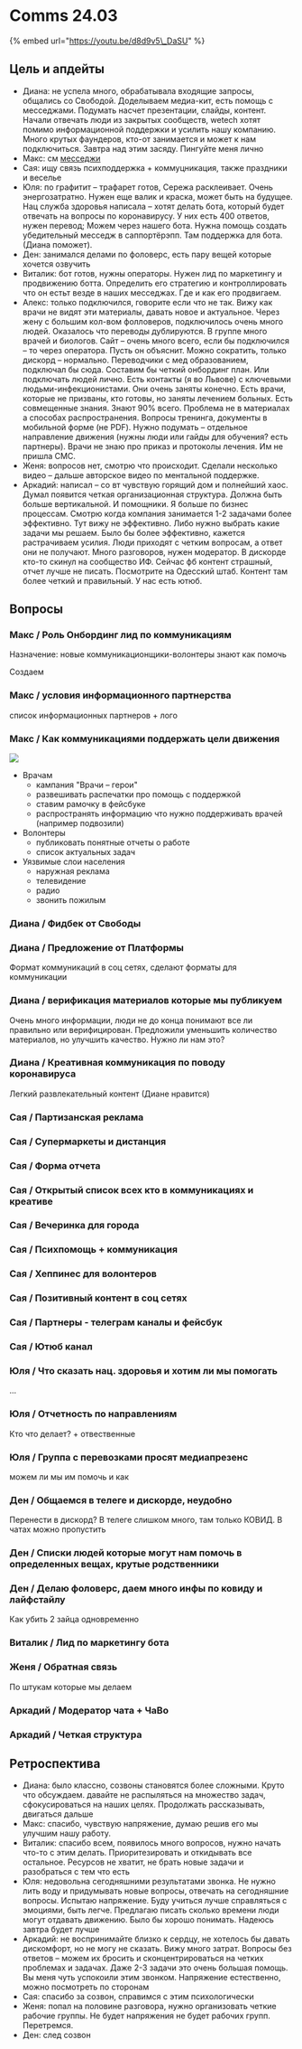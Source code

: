 # Comms 24.03

{% embed url="https://youtu.be/d8d9v5\_DaSU" %}

## Цель и апдейты

* Диана: не успела много, обрабатывала входящие запросы, общались со Свободой. Доделываем медиа-кит, есть помощь с месседжами. Подумать насчет презентации, слайды, контент. Начали отвечать люди из закрытых сообществ, wetech хотят помимо информационной поддержки и усилить нашу компанию. Много крутых фаундеров, кто-от занимается и может к нам подключиться. Завтра над этим засяду. Пингуйте меня лично
* Макс: см [месседжи](./)
* Сая: ищу связь психподдержка + коммуцникация, также праздники и веселье 
* Юля: по графитит – трафарет готов, Сережа расклеивает. Очень энергозатратно. Нужен еще валик и краска, может быть на будущее. Нац служба здоровья написала – хотят делать бота, который будет отвечать на вопросы по коронавирусу. У них есть 400 ответов, нужен перевод; Можем через нашего бота. Нужна помощь создать убедительный месседж в саппортёрэпп. Там поддержка для бота. \(Диана поможет\). 
* Ден: занимался делами по фоловерс, есть пару вещей которые хочется озвучить
* Виталик: бот готов, нужны операторы. Нужен лид по маркетингу и продвижению ботта. Определить его стратегию и контроллировать что он естьт везде в наших месседжах. Где и как его продвигаем.
* Алекс: только подключился, говорите если что не так. Вижу как врачи не видят эти материалы, давать новое и актуальное. Через жену с большим кол-вом фолловеров, подключилось очень много людей. Оказалось что переводы дублируются. В группе много врачей и биологов. Сайт – очень много всего, если бы подключился – то через оператора. Пусть он объяснит. Можно сократить, только дискорд – нормально. Переводчики с мед образованием, подключал бы сюда. Составим бы четкий онбординг план. Или подключать людей лично. Есть контакты \(я во Львове\) с ключевыми людьми-инфекционистами. Они очень заняты конечно. Есть врачи, которые не призваны, кто готовы, но заняты лечением больных. Есть совмещенные знания. Знают 90% всего. Проблема не в материалах а способах распространения. Вопросы тренинга, документы в мобильной форме \(не PDF\). Нужно подумать – отдельное направление движения \(нужны люди или гайды для обучения? есть партнеры\). Врачи не знаю про приказ и протоколы лечения. Им не пришла СМС. 
* Женя: вопросов нет, смотрю что происходит. Сделали несколько видео – дальше авторское видео по ментальной поддержке. 
* Аркадий: написал – со вт чувствую горящий дом и полнейший хаос. Думал появится четкая организационная структура. Должна быть больше вертикальной. И помощники. Я больше по бизнес процессам. Смотрю когда компания занимается 1-2 задачами более эффективно. Тут вижу не эффективно.  Либо нужно выбрать какие задачи мы решаем. Было бы более эффективно, кажется растрачиваем усилия. Люди приходят с четким вопросам, а ответ они не получают. Много разговоров, нужен модератор. В дискорде кто-то скинул на сообщество ИФ. Сейчас фб контент страшный, отчет лучше не писать. Посмотрите на Одесский штаб. Контент там более четкий и правильный. У нас есть ютюб.

## Вопросы

### Макс / Роль Онбординг лид по коммуникациям

Назначение: новые коммуникационщики-волонтеры знают как помочь

Создаем

### Макс / условия информационного партнерства

список информационных партнеров + лого

### Макс / Как коммуникациями поддержать цели движения

![](../../.gitbook/assets/image%20%2815%29.png)

* Врачам
  * кампания "Врачи – герои"
  * развешивать распечатки про помощь с поддержкой
  * ставим рамочку в фейсбуке
  * распространять информацию что нужно поддерживать врачей \(например подвозили\)
* Волонтеры
  * публиковать понятные отчеты о работе
  * список актуальных задач
* Уязвимые слои населения
  * наружная реклама
  * телевидение
  * радио
  * звонить пожилым

### Диана / Фидбек от Свободы



### Диана / Предложение от Платформы

Формат коммуникаций в соц сетях, сделают форматы для коммуникации

### Диана / верификация материалов которые мы публикуем

Очень много информации, люди не до конца понимают все ли правильно или верифицирован. Предложили уменьшить количество материалов, но улучшить качество. Нужно ли нам это?

### Диана / Креативная коммуникация по поводу коронавируса

Легкий развлекательный контент \(Диане нравится\)

### Сая / Партизанская реклама 

### Сая / Супермаркеты и дистанция

### Сая / Форма отчета

### Сая / Открытый список всех кто в коммуникациях и креативе

### Сая / Вечеринка для города

### Сая / Психпомощь + коммуникация

### Сая / Хеппинес для волонтеров

### Сая / Позитивный контент в соц сетях

### Сая / Партнеры - телеграм каналы и фейсбук

### Сая / Ютюб канал

### Юля / Что сказать нац. здоровья и хотим ли мы помогать

...

### Юля / Отчетность по направлениям

Кто что делает? + отвественные

### Юля / Группа с перевозками просят медиапрезенс

можем ли мы им помочь и как

### Ден / Общаемся в телеге и дискорде, неудобно

Перенести в дискорд? В телеге слишком много, там только КОВИД. В чатах можно пропустить

### Ден / Списки людей которые могут нам помочь в определенных вещах, крутые родственники

### Ден / Делаю фоловерс, даем много инфы по ковиду и лайфстайлу

Как убить 2 зайца одновременно

### Виталик / Лид по маркетингу бота

### Женя / Обратная связь

По штукам которые мы делаем

### Аркадий / Модератор чата + ЧаВо

### Аркадий / Четкая структура

## Ретроспектива

* Диана: было классно, созвоны становятся более сложными. Круто что обсуждаем. давайте не распыляться на множество задач, сфокусироваться на наших целях. Продолжать рассказывать, двигаться дальше
* Макс: спасибо, чувствую напряжение, думаю решив его мы улучшим нашу работу. 
* Виталик: спасибо всем, появилось много вопросов, нужно начать что-то с этим делать. Приоритезировать и откидывать все остальное. Ресурсов не хватит, не брать новые задачи и разобраться с тем что есть
* Юля: недовольна сегодняшними результатами звонка. Не нужно лить воду и придумывать новые вопросы, отвечать на сегодняшние вопросы. Испытаю напряжение. Буду учиться лучше справляться с эмоциями, быть легче. Предлагаю писать сколько времени люди могут отдавать движению. Было бы хорошо понимать. Надеюсь завтра будет лучше
* Аркадий: не воспринимайте близко к сердцу, не хотелось бы давать дискомфорт, но не могу не сказать. Вижу много затрат. Вопросы без ответов – можем их бросить и сконцентрироваться на четких проблемах и задачах. Даже 2-3 задачи это очень большая помощь. Вы меня чуть успокоили этим звонком. Напряжение естественно, можно посмотреть по сторонам
* Сая: спасибо за созвон, справимся с этим психологически
* Женя: попал на половине разговора, нужно организовать четкие рабочие группы. Не будет напряжения не будет рабочих групп. Перетремся. 
* Ден: след созвон

